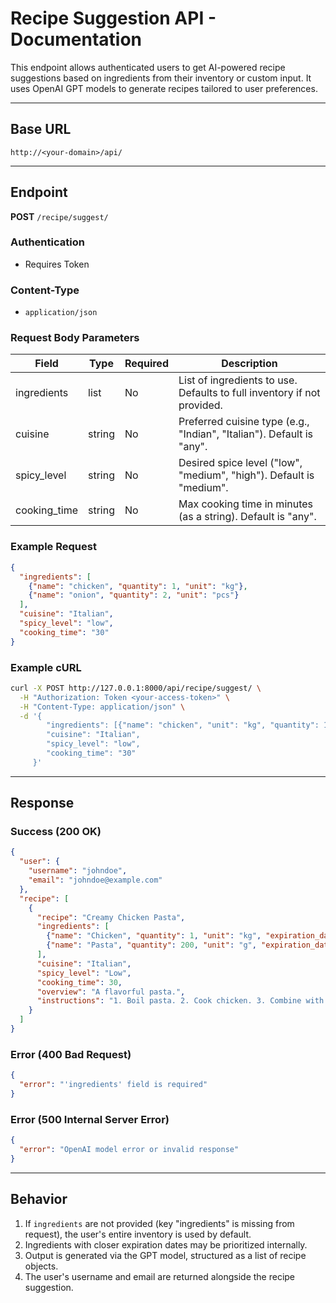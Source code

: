 # Recipe Suggestion API - Documentation

This endpoint allows authenticated users to get AI-powered recipe suggestions based on ingredients from their inventory or custom input. It uses OpenAI GPT models to generate recipes tailored to user preferences.

---
## **Base URL**
`http://<your-domain>/api/`

---
## Endpoint
**POST** `/recipe/suggest/`

### Authentication
- Requires Token

### Content-Type
- `application/json`

### Request Body Parameters
| Field         | Type    | Required | Description                                                                 |
|---------------|---------|----------|-----------------------------------------------------------------------------|
| ingredients   | list    | No       | List of ingredients to use. Defaults to full inventory if not provided.    |
| cuisine       | string  | No       | Preferred cuisine type (e.g., "Indian", "Italian"). Default is "any".     |
| spicy_level   | string  | No       | Desired spice level ("low", "medium", "high"). Default is "medium".       |
| cooking_time  | string  | No       | Max cooking time in minutes (as a string). Default is "any".               |

### Example Request
```json
{
  "ingredients": [
    {"name": "chicken", "quantity": 1, "unit": "kg"},
    {"name": "onion", "quantity": 2, "unit": "pcs"}
  ],
  "cuisine": "Italian",
  "spicy_level": "low",
  "cooking_time": "30"
}
```

### Example cURL
```bash
curl -X POST http://127.0.0.1:8000/api/recipe/suggest/ \
  -H "Authorization: Token <your-access-token>" \
  -H "Content-Type: application/json" \
  -d '{
        "ingredients": [{"name": "chicken", "unit": "kg", "quantity": 1}],
        "cuisine": "Italian",
        "spicy_level": "low",
        "cooking_time": "30"
     }'
```

---

## Response
### Success (200 OK)
```json
{
  "user": {
    "username": "johndoe",
    "email": "johndoe@example.com"
  },
  "recipe": [
    {
      "recipe": "Creamy Chicken Pasta",
      "ingredients": [
        {"name": "Chicken", "quantity": 1, "unit": "kg", "expiration_date": "2025-01-30"},
        {"name": "Pasta", "quantity": 200, "unit": "g", "expiration_date": "2025-01-15"}
      ],
      "cuisine": "Italian",
      "spicy_level": "Low",
      "cooking_time": 30,
      "overview": "A flavorful pasta.",
      "instructions": "1. Boil pasta. 2. Cook chicken. 3. Combine with cream sauce."
    }
  ]
}
```

### Error (400 Bad Request)
```json
{
  "error": "'ingredients' field is required"
}
```

### Error (500 Internal Server Error)
```json
{
  "error": "OpenAI model error or invalid response"
}
```

---

## Behavior
1. If `ingredients` are not provided (key "ingredients" is missing from request), the user's entire inventory is used by default.
2. Ingredients with closer expiration dates may be prioritized internally.
3. Output is generated via the GPT model, structured as a list of recipe objects.
4. The user's username and email are returned alongside the recipe suggestion.
